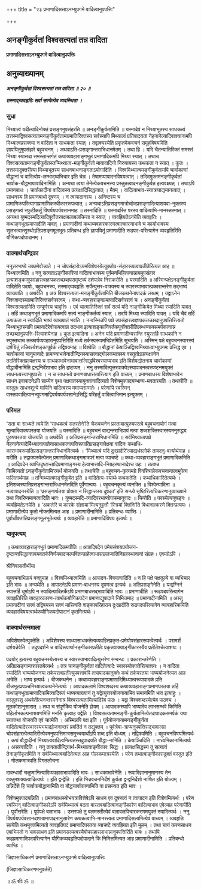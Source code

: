 +++
title = "२३ प्रमाणादिसत्ताऽनभ्युपगमे वादित्वानुपपत्तिः"

+++


## अनङ्गीकुर्वतां विश्वसत्यतां तन्न वादिता

**प्रमाणादिसत्ताऽनभ्युपगमे वादित्वानुपपत्तिः**

## अनुव्याख्यानम्

***अनङ्गीकुर्वतां विश्वसत्यतां तन्न वादिता ॥ २० ॥***

***तस्माद्य्ववहृतिः सर्वा सत्येत्येव व्यवस्थिता ।***

### सुधा

मिथ्यात्वं यदीत्यादिनोक्तं प्रसङ्गमुपसंहरति ॥ अनङ्गीकुर्वतामिति ॥ यस्मादेवं न मिथ्याभूतस्य साधकत्वं तत्तस्माद्विश्वसत्यतामनङ्गीकुर्वतामात्मातिरिक्तस्य सर्वस्यापि मिथ्यात्वं प्रतिपादयतां नेहनानेत्यादिवाक्यानामपि मिथ्यात्वप्रसक्त्या न वादिता न साधकता स्यात् । तद्वाक्यस्येति प्रकृतमेकवचनं समूहविषयमिति ज्ञापयितुमुपसंहारे बहुवचनम् । अथवाऽति-प्रसङ्गान्तराभिधानमेतम् । तथा हि । यदि चैतन्यातिरिक्तं समस्तं मिथ्या स्यात्तदा समस्तान्तर्गतं कथाव्यवहाराङ्गभूतं प्रमाणादिकमपि मिथ्या स्यात् । तथाच विश्वसत्यतामनङ्गीकुर्वतस्तन्मिथ्यात्व-मङ्गीकुर्वतो मायावादिनो निरुपायस्य कथकता न स्यात् । कुतः । तत्तस्मादुक्तरीत्या मिथ्याभूतस्य साधनबाधनाङ्गताऽयोगादिति । विश्वमिथ्यात्वमङ्गीकुर्वतामपि चार्वाकाणां बौद्धानां च वादित्वोप-लम्भाद्य्वभिचार इति चेन्न । तेषामप्यापादनविषयत्वात् । तदिदमुक्तमनङ्गीकृर्वतां चार्वाक-बौद्धमायावादिनामिति । अन्यथा त्वया तेनेत्येकवचनस्य प्रस्तुतत्वादनङ्गीकुर्वत इत्यवक्ष्यत् । तथाऽपि प्रमाणबाधः । चार्वाकादीनां वादित्वस्य प्रत्यक्षादिसिद्धत्वात् । मैवम् । वादित्वाभाव-स्यात्रापाद्यमानत्वात् । साधनस्य हि प्रमाणबाधो दूषणम् । न त्वापादानस्य । अनिष्टस्य च प्रामाणिकपरित्यागाप्रामाणिकस्वीकाररूपत्वात् । अन्यथाऽतिप्रसङ्गमात्रोच्छेदप्रसङ्गादित्याशयवा-नुक्तस्य प्रसङ्गत्वं स्फुटीकर्तुं विपर्ययपर्यवसानमाह ॥ तस्मादिति ॥ यस्मादस्ति परस्य वादित्वाभि-मानस्तस्मात् । अन्यथा युष्मदस्मदित्यादिपूर्वोत्तरपक्षबलाबलचिन्ता न स्यात् । व्यवह्रियतेऽनयेति व्यवहृतिः । कथाङ्गभूतप्रमाणादीति यावत् । प्रमाणादीनां कथाव्यवहारकारणत्वात्कारणाभावे च कार्याभावस्य सुलभत्वात्सुस्थोऽतिप्रसङ्गमूलभूतः प्रतिबन्ध इति ज्ञापयितुं प्रमाणादीति रूढपद-परित्यागेन व्यवहृतिरिति यौगिकपदोपादानम् ।

### वाक्यार्थचन्द्रिका

ननूत्तरभाष्ये उक्तमेवोच्यते । न चोपसंहारोऽयमविशेषस्येत्युक्तोप-संहाररूपत्वाप्रतीतेरित्यत आह ॥ मिथ्यात्वमिति ॥ ननु सत्यताऽङ्गीकारिणां वादित्वाभावस्य पूर्वमनभिहितत्वान्नायमुपसंहार इत्याशङ्कामुपसंहारत्वज्ञापकतच्छब्दपरामृष्टव्यं दर्शयन्नेव निराकरोति ॥ यस्मादिति ॥ अस्मिन्पक्षेऽनङ्गीकुर्वतां वादितेति पदयोः, बहुवचनस्य, तस्माद्य्ववहृतिः सर्वेत्युत्तर-वाक्यस्य च स्वारस्याभावात्प्रकारान्तरेण तद्भाष्यं व्याख्याति ॥ अथवेति ॥ अत्र विश्वसत्यता-मनङ्गीकुर्वतामिति बीजकथनेनापादकं लब्धम् । यद्वाऽनेन विश्वशब्दस्यात्मातिरिक्तसर्वपरत्वम् । कथा-व्यवहाराङ्गप्रमाणादिसर्वपरत्वं च । अनङ्गीकुर्वतां विश्वसत्यतामिति सम्पूर्णस्य चावृत्तिः । एवं चात्मातिरिक्तं सर्वं सत्यं यदि नाङ्गीकियेत मिथ्या स्यादिति यावत् । तर्हि कथाङ्गभूतं प्रमाणादिकमपि सत्यं नाङ्गीकर्तव्यं स्यात् । तदपि मिथ्या स्यादिति यावत् । यदि चैवं तर्हि कथकता न स्यादिति भाष्यं व्याख्यातं भवति । नन्वस्मिन्नपि पक्षे उपसंहारत्वज्ञापकतच्छब्दानुपपत्तिरित्यतो मिथ्याभूतस्यापि प्रमाणादेरेवोपायत्वान्न तदभाव इत्याशङ्कानिवर्तकपूर्वोक्तरीतिलब्धन्यायसमर्पकत्वान्न तच्छब्दानुपपत्ति-रित्याशयेनाह ॥ कुत इत्यादिना ॥ अनेन यदि प्रमाणादीन्यसन्ति स्युस्तर्हि साधकानि न स्युस्तथाच तत्कार्यव्यवहारानुपपत्तिरिति मध्ये तर्कस्वरूपमभिप्रेतमिति सूचयति । अस्मिन् पक्षे बहुवचनस्वारस्यं दर्शयितुं तन्निवर्त्यशङ्कापूर्वकं तद्विषयमाह ॥ विश्वेति ॥ बौद्धानां केषाञ्चिद्विश्वमिथ्यात्वाभ्युपगमः प्रसिद्ध एव । चार्वाकाणां चानुमानादेः प्रामाण्याभावेनातीन्द्रियस्यासत्त्वाद्गोलकमात्रस्य वस्तुतोऽप्रत्यक्षत्वेन तदतिरिक्तप्रत्यक्षस्य च साधकाभावेनाभावात्तत्सिद्धविश्वस्याप्यभाव इति विशेषद्योतनाय चार्वाकाणां बौद्धादीनामिति द्वन्द्वनिर्देशाभाव इति द्रष्टव्यम् । ननु तस्मादित्युत्तरवाक्येऽस्यापादनत्वस्पष्टनमयुक्तं साधनत्वस्याप्युपपत्तेः । न च साधनत्वे प्रमाणबाधात्तत्परित्याग इति वाच्यम् । प्रमाणबाधस्य विशेषाभावेन साधन इवापादनेऽपि साम्येन वृथा पक्षपातस्यायुक्तत्वादित्यतो विशेषमुपपादयन्भाष्य-मवतारयति ॥ तथापीति ॥ वस्तुतः साधनशून्ये मायिनि वादित्वस्य ममाप्यसम्मतेः । परेणापि स्वस्मिन् वास्तववादित्वानभ्युपगमाद्विपर्ययपर्यवसानेऽसिद्धिं परिहर्तुं वादित्वाभिमान इत्युक्तम् ।

### परिमल

‘सता वा साध्यते त्वये’ति ‘साधकत्वं सतस्तेने’ति चैकवचनेन प्रस्तावात्पुरुषपरत्वे बहुवचनायोगं मत्वा श्रुत्यादिवाक्यपरतया योजयति ॥ यस्मादिति ॥ बहुवचनं वाद्यन्तराभिप्रायं मत्वा शब्दशक्तिस्वारस्यमनुरुद्ध्य पुरुषपरतया योजयति ॥ अथवेति ॥ अतिप्रसङ्गान्तराभिधानमिति ॥ सर्वमिथ्यात्वपक्षे नेहनानेत्यादेर्मिथ्यात्वापातेनासाधकत्वापत्तिरूपातिप्रसङ्गापेक्षया वादिनः कथाधि-काराभावरूपातिप्रसङ्गान्तराभिधानमित्यर्थः । ‘मिथ्यात्वं यदि दुःखादेरि’त्याद्यर्धश्लोकं तावदनु-वर्त्यार्थमाह ॥ यदीति ॥ तद्वाक्यस्येत्येतत् प्रमाणादिकथाङ्गमात्रपरं मत्वा व्याचष्टे ॥ कथा-व्यवहाराङ्गभूतं प्रमाणादिकमिति ॥ आदिपदेन व्याप्तिदृष्टान्तादिप्रमाणाङ्गस्य हेत्वाभासादि-निग्रहस्थानादेश्च ग्रहः । ततश्च किमित्यतो‘ऽनङ्गीकुर्वतामि’त्यर्धं योजयति ॥ तथाचेति ॥ बहुवचन-कृत्यमग्रे विवरिष्यन्नेकवचनान्तत्वमुपेत्य फलितार्थमाह ॥ तन्मिथ्यात्वमङ्गीकुर्वत इति ॥ वादितेत्य-स्यार्थः कथकतेति । कथाधिकारितेत्यर्थः । इतिशब्दस्यातिप्रसङ्गान्तराभिधानमेतदिति पूर्वेणान्वयः । बहुवचनकृत्यं व्यनक्ति ॥ विश्वेत्यादिना ॥ नत्वापादनस्येति ॥ ‘प्रसङ्गार्थतया प्रोक्ता न सिद्धान्तस्य दूषका’ इति सन्ध्ये सृष्टिरित्यधिकरणानुव्याख्याने तथा विवरिष्यमाणत्वादिति भावः । युष्मदस्मदि-त्यादिपरभाष्योपक्रमानुवादः ॥ चिन्तेति ॥ परस्येत्यनुषङ्गः ॥ व्यवह्रियतेऽनयेति ॥ ‘अकर्तरि च कारके संज्ञाया’मित्यनुवृत्तौ ‘स्त्रियां क्तिनि’ति विधानात्करणे क्तिन्प्रत्ययः । प्रमाणादीत्येव कुतो नोक्तमित्यत आह ॥ प्रमाणादीनामिति ॥ प्रतिबन्धः व्याप्तिः । पूर्वार्धोक्तातिप्रसङ्गमूलभूतेत्यर्थः ॥ व्यवहारेति ॥ प्रमाणादिविषय इत्यर्थः ॥

### यादुपत्यम्

॥ कथाव्यवहाराङ्गभूतं प्रमाणादिकमपीति ॥ अत्रादिपदेन प्रमेयसंशयप्रयोजन-दृष्टान्तसिद्धान्तावयवतर्कनिर्णयवादजल्पवितण्डाहेत्वाभासछलजातिनिग्रहस्थानानां संग्रहः। एवमग्रेऽपि ।

श्रीनिवासतीर्थीया

बहुवचनाभिप्रायं वक्तुमाह ॥ विश्वमिथ्यात्वमिति ॥ आपादन-विषयत्वादिति ॥ न हि पक्षे पक्षतुल्ये वा व्यभिचार इति भावः ॥ अन्यथेति ॥ आपादनेऽपि प्रमाण-बाधनस्य दूषणत्व इत्यर्थः ॥ अतिप्रसङ्गेनेति ॥ यद्यग्निर्न स्यात्तर्हि धूमोऽपि न स्यादित्यादितर्केऽपि प्रमाणबाधसद्भावादिति भावः ॥ प्रमाणादीति ॥ रूढपदपरित्यागेन व्यवहृतिरिति व्यवहारकारण-त्वार्थकयौगिकपदेन प्रमाणाद्युपादाने निमित्तमाह ॥ प्रमाणादीनामिति ॥ अस्तु प्रमाणादीनां सत्त्वं तद्विषयस्य सत्त्वं मास्त्विति शङ्कापरिहाराय दुःखादीति रूढपदपरित्यागेन व्यावहारिकमिति व्यवहारविषयत्वार्थकयौगिकपदोपादानं कृतमित्यर्थः ।

### वाक्यार्थरत्नमाला

अविशेषस्येत्युक्तेति । अविशेषस्य साध्यासाधकतेत्यव्यवहितप्रकृत-प्रमेयोपसंहाररूपत्वेत्यर्थः । परामर्शं दर्शयन्नेवेति । तदुपदर्शने च वादिरूपार्थानङ्गीकारप्रतीतेः प्रकृतवाक्याङ्गीकारस्यैव प्रतीतेश्चेत्याशयः ।

पदयोर् इत्यस्य बहुवचनस्येत्यस्य च स्वारस्याभावादित्युत्तरेण सम्बन्धः । प्रकारान्तरेणेति । अतिप्रसङ्गान्तरपरतयेत्यर्थः । तत्र चानङ्गीकुर्वतां वादितेत्यादेः स्वारस्योपपत्तेरित्याशयः । न वादिता स्यादिति भाष्ययोजनया तर्कपरत्वप्रतीत्युपपत्तावपि तत्रापादकानुक्तेः कथं तर्कपरतया भाष्ययोजनेत्यत आह अत्रेति । भाष्य इत्यर्थः । बीजकथनेन । कथाव्यवहाराङ्गप्रमाणादिमिथ्यात्वरूपापादकं प्रति बीजभूतप्रपञ्चमिथ्यात्वकथनेनेत्यर्थः । आपादकलाभे विश्वशब्दस्य कथाव्यवहाराङ्गप्रमाणपरतया तर्हि कथाङ्गभूतप्रमाणादिकमित्यादिरूपं भाष्यव्याख्यानं तु यद्वेत्युत्तरयोजनायामिव समानमिति भाव इत्याहुः । वस्तुतस्तु अथवेतीत्यनन्तरमनेनात्र विश्वसत्यतामित्यादिरेव पाठः । यद्वा विश्वशब्दस्येत्येव पाठश्च । मूलकोशानुसारात् । तथा च संपूर्णेकैव योजनेति ज्ञेयम् । आपादकस्यापि भाष्यादेव लाभसम्भवे किमिति बहिर्लाभकल्पनाश्रयणमिति मनसि कृत्वाह यद्वेति । विश्वसत्यतामनङ्गी-कुर्वतामित्येतदापादकसमर्पकं यथा स्यात्तथा योजयति एवं चात्मेति । अस्मिन्नपि पक्ष इति । पूर्वयोजनायामनङ्गीकुर्वतां वादितेत्यादेरस्वारस्यभयाद्योजनान्तरं प्रवर्तितं न तद्युक्तम् । पूर्वत्रेवा-त्राप्यनुपपत्तिसद्भावात्सा चोपसंहारत्वेत्यादिरीत्येवमनुपपत्तिमात्रसमुच्चयार्थोऽपि शब्द इति बोध्यम् । तद्विषयमिति । बहुवचनविषयमित्यर्थः । कथं बौद्धादीनां मिथ्यात्ववादित्वमित्यतस्तदुपादयति बौद्धा-नामिति । केषाञ्चिदिति । माध्यमिकानामित्यर्थः । असत्त्वादिति । ननु तावतातीन्द्रियार्थ-मिथ्यात्वाङ्गीकारः सिद्धः । प्रत्यक्षसिद्धस्य तु सत्यत्वं तेनाङ्गीकृतमिति न सर्वमिथ्यात्ववादितेत्यत आह गोलकमात्रस्येति । परेण तथात्वाङ्गीकारादुक्तं वस्तुत इति । गोलकमात्रवति विगतलोचना

दावन्धादौ चक्षुष्मानित्यादिव्यवहाराभावादिति भावः । साधकाभावेनेति । रूपादिज्ञानानुमानस्य तेन वक्तुमशक्यत्वादित्यर्थः । इति द्वन्द्वेति । इति भिन्नवचननिर्देशं कुर्वता द्वन्द्वनिर्देशो नाश्रित इति योज्यम् । तन्निर्देशे हि चार्वाकबौद्धानामिति वा बौद्धचार्वाकाणामिति वा प्रसज्यत इति भावः ।

विशेषमुपपादयन्निति । प्रमाणबाधस्योभयत्राविशेषेऽपि साधन एव दूषणत्वं न त्वापादन इति विशेषमित्यर्थः । परेण स्वस्मिन् वादित्वाङ्गीकारेऽपि सर्वमिथ्यात्वं वदता वास्तववादित्वानङ्गीकारेण वादित्वाभाव एवेत्याह परेणापीति । पूर्वोत्तरेति । पूर्वपक्षे बलाभावः । उत्तरपक्षे तु बलमस्तीत्येवं बलाबलविचारकरणमयुक्तं स्यादित्यर्थः । ननु विपर्ययपर्यवसानदशायामापादनानुसारेण कथकत्वाभि-मानस्त्वतः प्रमाणादिसत्यमित्येवं वाच्यम् । व्यवहृतिः सत्येति कथमुक्तमित्यतो व्यवहृतिपदं प्रमाणादिपरतया व्याचष्टे व्यवह्रियत इति मूलम् । तथा चायं करणसाधन एवाभिमतो न भावसाधन इति प्रमाणसत्यत्वस्यैवोपसंहारलाभान्नानुपपत्तिरिति भावः । तथापि रूढप्रमाणादिपदपरित्यागेन यौगिकव्यवहृतिपदोपादाने किं निमित्तमित्यत आह प्रमाणादीनामिति । प्रतिबन्धो व्याप्तिः ।

जिज्ञासाधिकरणे प्रमाणादिसत्ताऽनभ्युपगमे वादित्वानुपपत्तिः

(जिज्ञासाधिकरणमनुवर्तते)

॥ ॐ श्रीः ॐ ॥

